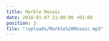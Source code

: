 ```yaml
---
title: Marble Mosaic
date: 2018-01-07 21:00:00 +01:00
position: 3
file: "/uploads/Marble%20Mosaic.mp3"
---
```



